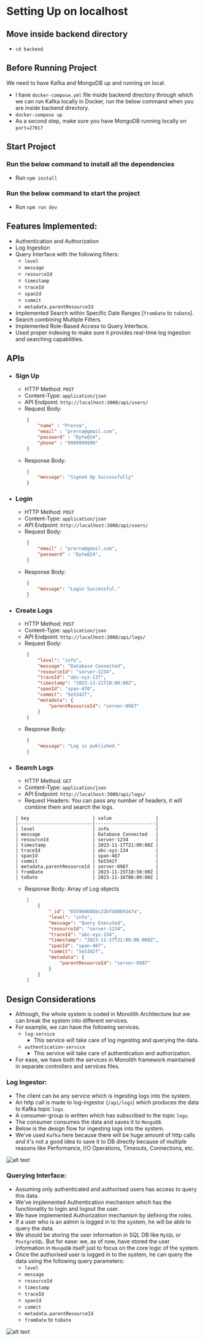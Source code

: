 # Setting Up on localhost

## Move inside backend directory
- `cd backend`

## Before Running Project
We need to have Kafka and MongoDB up and running on local.
- I have `docker-compose.yml` file inside backend directory through which we can run Kafka locally in Docker, run the below command when you are inside backend directory.
- `docker-compose up`
- As a second step, make sure you have MongoDB running locally on `port=27017`

## Start Project

### Run the below command to install all the dependencies
- Run `npm install`
### Run the below command to start the project
- Run `npm run dev`

## Features Implemented:
- Authentication and Authorization
- Log Ingestion
- Query Interface with the following filters:
    - `level`
    - `message`
    - `resourceId`
    - `timestamp`
    - `traceId`
    - `spanId`
    - `commit`
    - `metadata.parentResourceId`
- Implemented Search within Specific Date Ranges [`fromDate` to `toDate`].
- Search combining Multiple Filters.
- Implemented Role-Based Access to Query Interface.
- Used proper indexing to make sure it provides real-time log ingestion and searching capabilities.

## APIs

- ### Sign Up
    - HTTP Method: `POST`
    - Content-Type: `application/json`
    - API Endpoint: `http://localhost:3000/api/users/`
    - Request Body:
    ```json
        {
            "name" : "Prerna",
            "email" : "prerna@gmail.com",
            "password" : "Dyte@24",
            "phone" : "9999999999"
        }
    ```
    - Response Body:
    ```json
        {
            "message": "Signed Up Successfully"
        }
    ```

- ### Login
    - HTTP Method: `POST`
    - Content-Type: `application/json`
    - API Endpoint: `http://localhost:3000/api/users/`
    - Request Body:
    ```json
        {
            "email" : "prerna@gmail.com",
            "password" : "Dyte@24",
        }
    ```
    - Response Body:
    ```json
        {
            "message": "Login Successful."
        }
    ```

- ### Create Logs
    - HTTP Method: `POST`
    - Content-Type: `application/json`
    - API Endpoint: `http://localhost:3000/api/logs/`
    - Request Body: 
    ```json
        {
            "level": "info",
            "message": "Database Connected",
            "resourceId": "server-1234",
            "traceId": "abc-xyz-137",
            "timestamp": "2023-11-21T10:00:00Z",
            "spanId": "span-470",
            "commit": "5e5342f",
            "metadata": {
                "parentResourceId": "server-0987"
            }
        }
    ```
    - Response Body:
    ```json
        {
            "message": "Log is published."
        }
    ```
    
- ### Search Logs
    - HTTP Method: `GET`
    - Content-Type: `application/json`
    - API Endpoint: `http://localhost:3000/api/logs/`
    - Request Headers: You can pass any number of headers, it will combine them and search the logs.
    ```
    | key                       | value                |
    |---------------------------|----------------------|
    | level                     | info                 |
    | message                   | Database Connected   |
    | resourceId                | server-1234          |
    | timestamp                 | 2023-11-17T21:00:00Z |
    | traceId                   | abc-xyz-134          |
    | spanId                    | span-467             |
    | commit                    | 5e5342f              |
    | metadata.parentResourceId | server-0987          |
    | fromDate                  | 2023-11-15T10:50:00Z |
    | toDate                    | 2023-11-16T06:00:00Z | 
    ```
    - Response Body: Array of Log objects
    ```json
        [
            {
                "_id": "65590468bbc22bfdd8b9347a",
                "level": "info",
                "message": "Query Executed",
                "resourceId": "server-1234",
                "traceId": "abc-xyz-134",
                "timestamp": "2023-11-17T21:00:00.000Z",
                "spanId": "span-467",
                "commit": "5e5342f",
                "metadata": {
                    "parentResourceId": "server-0987"
                }
            }
        ]
    ```

## Design Considerations

- Although, the whole system is coded in Monolith Architecture but we can break the system into different services.
- For example, we can have the following services. 
    - `log-service` 
        - This service will take care of log ingesting and querying the data.
    - `authentication-service`
        - This service will take care of authentication and authorization.
- For ease, we have both the services in Monolith framework maintained in separate controllers and services files.

### Log Ingestor:
- The client can be any service which is ingesting logs into the system.
- An http call is made to log-ingestor (`/api/logs`) which produces the data to Kafka topic `logs`.
- A consumer-group is written which has subscribed to the topic `logs`.
- The consumer consumes the data and saves it to `MongoDB`.
- Below is the design flow for ingesting logs into the system.
- We've used `Kafka` here because there will be huge amount of http calls and it's not a good idea to save it to DB directly because of multiple reasons like Performance, I/O Operations, Timeouts, Connections, etc.

![alt text](https://innoskrit-images.s3.ap-south-1.amazonaws.com/log-ingestor.png)

### Querying Interface:
- Assuming only authenticated and authorised users has access to query this data.
- We've implemented Authentication mechanism which has the functionality to login and logout the user.
- We have implemented Authorization mechanism by defining the roles.
- If a user who is an admin is logged in to the system, he will be able to query the data.
- We should be storing the user information in SQL DB like `MySQL` or `PostgreSQL`. But for ease: we, as of now, have stored the user information in `MongoDB` itself just to focus on the core logic of the system.
- Once the authorised user is logged in to the system, he can query the data using the following query parameters:
    - `level`
    - `message`
    - `resourceId`
    - `timestamp`
    - `traceId`
    - `spanId`
    - `commit`
    - `metadata.parentResourceId`
    - `fromDate` to `toDate`

![alt text](https://innoskrit-images.s3.ap-south-1.amazonaws.com/query-interface.png)





